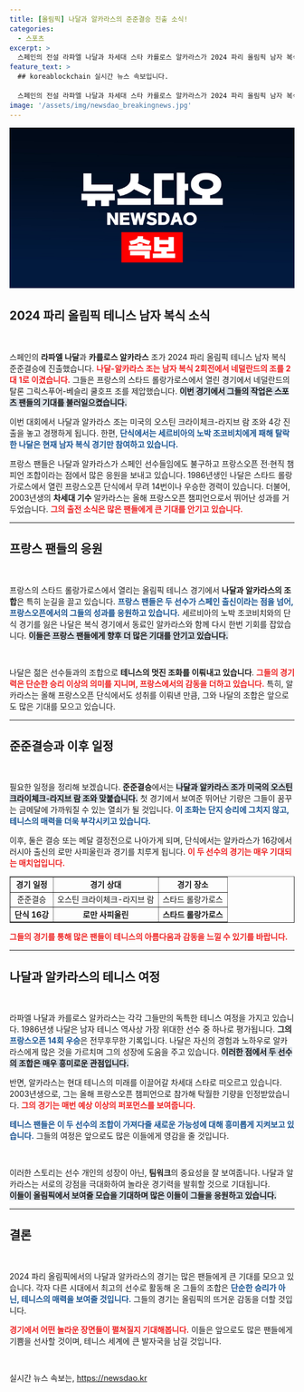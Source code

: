 ```yaml
---
title: [올림픽] 나달과 알카라스의 준준결승 진출 소식!
categories:
  - 스포츠
excerpt: >
  스페인의 전설 라파엘 나달과 차세대 스타 카를로스 알카라스가 2024 파리 올림픽 남자 복식 준준결승에 올라! 프랑스팬들의 열렬한 응원 속, 두 챔피언 조합이 어떤 기적을 만들어낼지 기대감이 고조됩니다!
feature_text: >
  ## koreablockchain 실시간 뉴스 속보입니다.

  스페인의 전설 라파엘 나달과 차세대 스타 카를로스 알카라스가 2024 파리 올림픽 남자 복식 준준결승에 올라! 프랑스팬들의 열렬한 응원 속, 두 챔피언 조합이 어떤 기적을 만들어낼지 기대감이 고조됩니다!
image: '/assets/img/newsdao_breakingnews.jpg'
---
```


<p><img src="/assets/img/newsdao_breakingnews.jpg" alt="koreablockchain 속보" /></p>

<h2 data-ke-size="size26">2024 파리 올림픽 테니스 남자 복식 소식</h2>

<p data-ke-size="size16">&nbsp;</p>

<p>스페인의 <b>라파엘 나달</b>과 <b>카를로스 알카라스</b> 조가 2024 파리 올림픽 테니스 남자 복식 준준결승에 진출했습니다. <b><span style="color: #ee2323;">나달-알카라스 조는 남자 복식 2회전에서 네덜란드의 조를 2대 1로 이겼습니다.</span></b> 그들은 프랑스의 스타드 롤랑가로스에서 열린 경기에서 네덜란드의 탈론 그릭스푸어-베슬리 쿨호프 조를 제압했습니다. <b><span style="background-color: #21538527;">이번 경기에서 그들의 작업은 스포츠 팬들의 기대를 불러일으켰습니다.</span></b> </p>

<p>이번 대회에서 나달과 알카라스 조는 미국의 오스틴 크라이체크-라지브 람 조와 4강 진출을 놓고 경쟁하게 됩니다. 한편, <b><span style="color: #1a5490;">단식에서는 세르비아의 노박 조코비치에게 패해 탈락한 나달은 현재 남자 복식 경기만 참여하고 있습니다.</span></b> </p>

<p>프랑스 팬들은 나달과 알카라스가 스페인 선수들임에도 불구하고 프랑스오픈 전·현직 챔피언 조합이라는 점에서 많은 응원을 보내고 있습니다. 1986년생인 나달은 스타드 롤랑가로스에서 열린 프랑스오픈 단식에서 무려 14번이나 우승한 경력이 있습니다. 더불어, 2003년생의 <b>차세대 기수</b> 알카라스는 올해 프랑스오픈 챔피언으로서 뛰어난 성과를 거두었습니다. <b><span style="color: #ee2323;">그의 출전 소식은 많은 팬들에게 큰 기대를 안기고 있습니다.</span></b> </p>

<hr>

<h2 data-ke-size="size26">프랑스 팬들의 응원</h2>

<p data-ke-size="size16">&nbsp;</p>

<p>프랑스의 스타드 롤랑가로스에서 열리는 올림픽 테니스 경기에서 <b>나달과 알카라스의 조합</b>은 특히 눈길을 끌고 있습니다. <b><span style="color: #1a5490;">프랑스 팬들은 두 선수가 스페인 출신이라는 점을 넘어, 프랑스오픈에서의 그들의 성과를 응원하고 있습니다.</span></b> 세르비아의 노박 조코비치와의 단식 경기를 잃은 나달은 복식 경기에서 동료인 알카라스와 함께 다시 한번 기회를 잡았습니다. <b><span style="background-color: #21538527;">이들은 프랑스 팬들에게 향후 더 많은 기대를 안기고 있습니다.</span></b> </p>

<p data-ke-size="size16">&nbsp;</p>

<p>나달은 젊은 선수들과의 조합으로 <b>테니스의 멋진 조화를 이뤄내고 있습니다</b>. <b><span style="color: #ee2323;">그들의 경기력은 단순한 승리 이상의 의미를 지니며, 프랑스에서의 감동을 더하고 있습니다.</span></b> 특히, 알카라스는 올해 프랑스오픈 단식에서도 성취를 이뤄낸 만큼, 그와 나달의 조합은 앞으로도 많은 기대를 모으고 있습니다. </p>

<hr>

<h2 data-ke-size="size26">준준결승과 이후 일정</h2>

<p data-ke-size="size16">&nbsp;</p>

<p>필요한 일정을 정리해 보겠습니다. <b>준준결승</b>에서는 <b><span style="background-color: #21538527;">나달과 알카라스 조가 미국의 오스틴 크라이체크-라지브 람 조와 맞붙습니다.</span></b> 첫 경기에서 보여준 뛰어난 기량은 그들이 꿈꾸는 금메달에 가까워질 수 있는 열쇠가 될 것입니다. <b><span style="color: #1a5490;">이 조화는 단지 승리에 그치지 않고, 테니스의 매력을 더욱 부각시키고 있습니다.</span></b> </p>

<p>이후, 둘은 결승 또는 메달 결정전으로 나아가게 되며, 단식에서는 알카라스가 16강에서 러시아 출신의 로만 사피울린과 경기를 치루게 됩니다. <b><span style="color: #ee2323;">이 두 선수의 경기는 매우 기대되는 매치업입니다.</span></b> </p>

<table style="border-collapse: collapse; width: 100%;" border="1">
    <tr>
        <td style="text-align: center; height: 17px;"><b>경기 일정</b></td>
        <td style="text-align: center; height: 17px;"><b>경기 상대</b></td>
        <td style="text-align: center; height: 17px;"><b>경기 장소</b></td>
    </tr>
    <tr>
        <td style="text-align: center; height: 17px;">준준결승</td>
        <td style="text-align: center; height: 17px;">오스틴 크라이체크-라지브 람</td>
        <td style="text-align: center; height: 17px;">스타드 롤랑가로스</td>
    </tr>
    <tr>
        <td style="text-align: center; height: 17px;"><b>단식 16강</b></td>
        <td style="text-align: center; height: 17px;"><b>로만 사피울린</b></td>
        <td style="text-align: center; height: 17px;"><b>스타드 롤랑가로스</b></td>
    </tr>
</table>

<p><b><span style="color: #ee2323;">그들의 경기를 통해 많은 팬들이 테니스의 아름다움과 감동을 느낄 수 있기를 바랍니다.</span></b> </p>

<hr>

<h2 data-ke-size="size26">나달과 알카라스의 테니스 여정</h2>

<p data-ke-size="size16">&nbsp;</p>

<p>라파엘 나달과 카를로스 알카라스는 각각 그들만의 독특한 테니스 여정을 가지고 있습니다. 1986년생 나달은 남자 테니스 역사상 가장 위대한 선수 중 하나로 평가됩니다. <b>그의 <span style="color: #1a5490;">프랑스오픈 14회 우승</span></b>은 전무후무한 기록입니다. 나달은 자신의 경험과 노하우로 알카라스에게 많은 것을 가르치며 그의 성장에 도움을 주고 있습니다. <b><span style="background-color: #21538527;">이러한 점에서 두 선수의 조합은 매우 흥미로운 관점입니다.</span></b> </p>

<p>반면, 알카라스는 현대 테니스의 미래를 이끌어갈 차세대 스타로 떠오르고 있습니다. 2003년생으로, 그는 올해 프랑스오픈 챔피언으로 참가해 탁월한 기량을 인정받았습니다. <b><span style="color: #ee2323;">그의 경기는 매번 예상 이상의 퍼포먼스를 보여줍니다.</span></b> </p>

<p><b><span style="color: #1a5490;">테니스 팬들은 이 두 선수의 조합이 가져다줄 새로운 가능성에 대해 흥미롭게 지켜보고 있습니다.</span></b> 그들의 여정은 앞으로도 많은 이들에게 영감을 줄 것입니다. </p>

<p data-ke-size="size16">&nbsp;</p>

<p>이러한 스토리는 선수 개인의 성장이 아닌, <b>팀워크</b>의 중요성을 잘 보여줍니다. 나달과 알카라스는 서로의 강점을 극대화하여 놀라운 경기력을 발휘할 것으로 기대됩니다. 
<br>
<b><span style="background-color: #21538527;">이들이 올림픽에서 보여줄 모습을 기대하며 많은 이들이 그들을 응원하고 있습니다.</span></b> </p>

<hr>

<h2 data-ke-size="size26">결론</h2>

<p data-ke-size="size16">&nbsp;</p>

<p>2024 파리 올림픽에서의 나달과 알카라스의 경기는 많은 팬들에게 큰 기대를 모으고 있습니다. 각자 다른 시대에서 최고의 선수로 활동해 온 그들의 조합은 <b><span style="color: #1a5490;">단순한 승리가 아닌, 테니스의 매력을 보여줄 것입니다.</span></b> 그들의 경기는 올림픽의 뜨거운 감동을 더할 것입니다. </p>

<p><b><span style="color: #ee2323;">경기에서 어떤 놀라운 장면들이 펼쳐질지 기대해봅니다.</span></b> 이들은 앞으로도 많은 팬들에게 기쁨을 선사할 것이며, 테니스 세계에 큰 발자국을 남길 것입니다. </p>

<p data-ke-size="size16">&nbsp;</p>
실시간 뉴스 속보는, <a href="https://newsdao.kr" rel="dofollow">https://newsdao.kr</a>


